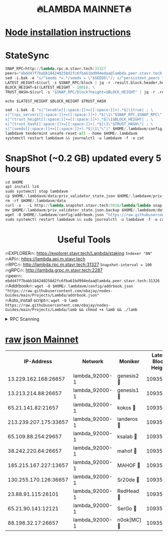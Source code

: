 <h1 align="center"> 🔥LAMBDA MAINNET🔥</h1>


[Node installation instructions](https://github.com/obajay/nodes-Guides/tree/main/Projects/Lambda)
=


# StateSync
```python
SNAP_RPC=http://lambda.rpc.m.stavr.tech:31327
peers="ebdd47f7babb184240258d2fc6fba61bd994edaa@lambda.peer.stavr.tech:31326" 
sed -i.bak -e "s/^seeds *=.*/seeds = \"$SEEDS\"/; s/^persistent_peers *=.*/persistent_peers = \"$PEERS\"/" $HOME/.lambdavm/config/config.toml
LATEST_HEIGHT=$(curl -s $SNAP_RPC/block | jq -r .result.block.header.height); \
BLOCK_HEIGHT=$((LATEST_HEIGHT - 100)); \
TRUST_HASH=$(curl -s "$SNAP_RPC/block?height=$BLOCK_HEIGHT" | jq -r .result.block_id.hash)

echo $LATEST_HEIGHT $BLOCK_HEIGHT $TRUST_HASH

sed -i.bak -E "s|^(enable[[:space:]]+=[[:space:]]+).*$|\1true| ; \
s|^(rpc_servers[[:space:]]+=[[:space:]]+).*$|\1\"$SNAP_RPC,$SNAP_RPC\"| ; \
s|^(trust_height[[:space:]]+=[[:space:]]+).*$|\1$BLOCK_HEIGHT| ; \
s|^(trust_hash[[:space:]]+=[[:space:]]+).*$|\1\"$TRUST_HASH\"| ; \
s|^(seeds[[:space:]]+=[[:space:]]+).*$|\1\"\"|" $HOME/.lambdavm/config/config.toml
lambdavm tendermint unsafe-reset-all --home $HOME/.lambdavm
systemctl restart lambdavm && journalctl -u lambdavm -f -o cat

```
# SnapShot (~0.2 GB) updated every 5 hours
```python
cd $HOME
apt install lz4
sudo systemctl stop lambdavm
cp $HOME/.lambdavm/data/priv_validator_state.json $HOME/.lambdavm/priv_validator_state.json.backup
rm -rf $HOME/.lambdavm/data
curl -o - -L http://lambda.snapshot.stavr.tech:5016/lambda/lambda-snap.tar.lz4 | lz4 -c -d - | tar -x -C $HOME/.lambdavm --strip-components 2
mv $HOME/.lambdavm/priv_validator_state.json.backup $HOME/.lambdavm/data/priv_validator_state.json
wget -O $HOME/.lambdavm/config/addrbook.json "https://raw.githubusercontent.com/obajay/nodes-Guides/main/Projects/Lambda/addrbook.json"
sudo systemctl restart lambdavm && sudo journalctl -u lambdavm -f -o cat
```
 <h1 align="center"> Useful Tools</h1>

🔥EXPLORER🔥:      https://explorer.stavr.tech/Lambda/staking	        `Indexer "ON"` \
🔥API🔥: 			 		 https://lambda.api.m.stavr.tech \
🔥RPC🔥:           http://lambda.rpc.m.stavr.tech:31327	              `Snapshot-interval = 100` \
🔥gRPC🔥:          http://lambda.grpc.m.stavr.tech:2287 \
🔥peer🔥:					 `ebdd47f7babb184240258d2fc6fba61bd994edaa@lambda.peer.stavr.tech:31326` \
🔥Addrbook🔥:    ```wget -O $HOME/.lambdavm/config/addrbook.json "https://raw.githubusercontent.com/obajay/nodes-Guides/main/Projects/Lambda/addrbook.json"``` \
🔥Auto_install script🔥: ```wget -O lamb https://raw.githubusercontent.com/obajay/nodes-Guides/main/Projects/Lambda/lamb && chmod +x lamb && ./lamb```


<details>
<summary>RPC Scanning</summary>

<h2 align="center"> We scan nodes in real time every 4 hours. And we provide the final result of RPC endpoints.
We cannot influence the operation of these nodes in any way. </h2>


```python
If Voting Power is higher than 0 --> then the Node is a validator of the network and may be subject to attack and be a potential threat to the chain.
```
```python
We marked such validators with a red symbol
```

</details>

[raw json Mainnet](https://rpc-check.lambm.stavr.tech/lambm/rpc-lambm-result.json)
=


<table><tr><th>IP-Address</th><th>Network</th><th>Moniker</th><th>Latest Block Height</th><th>Earliest Block Height</th><th>Catching Up</th><th>Tx Index</th><th>Voting Power</th><th>Scan Time</th></tr><tr><td>13.229.162.168:26657</td><td>lambda_92000-1</td><td>genesis2 🔴</td><td>10935556</td><td>1</td><td>False</td><td>on</td><td>16647390</td><td>2024-01-04T09:58:47.341682326UTC</td></tr><tr><td>13.213.214.88:26657</td><td>lambda_92000-1</td><td>genesis1 🔴</td><td>10935558</td><td>1</td><td>False</td><td>on</td><td>107835</td><td>2024-01-04T09:58:52.380613122UTC</td></tr><tr><td>65.21.141.82:21657</td><td>lambda_92000-1</td><td>kokos 🔴</td><td>10935558</td><td>7716001</td><td>False</td><td>off</td><td>546765</td><td>2024-01-04T09:58:54.812952694UTC</td></tr><tr><td>213.239.207.175:33657</td><td>lambda_92000-1</td><td>landeros 🔴</td><td>10935556</td><td>8136001</td><td>False</td><td>off</td><td>1251841</td><td>2024-01-04T09:58:41.255301785UTC</td></tr><tr><td>65.109.88.254:29657</td><td>lambda_92000-1</td><td>ksalab 🔴</td><td>10935559</td><td>8715001</td><td>False</td><td>on</td><td>505306</td><td>2024-01-04T09:58:57.547048277UTC</td></tr><tr><td>38.242.220.64:26657</td><td>lambda_92000-1</td><td>mahof 🔴</td><td>10935555</td><td>10131001</td><td>False</td><td>off</td><td>770350</td><td>2024-01-04T09:58:34.471520499UTC</td></tr><tr><td>185.215.167.227:13657</td><td>lambda_92000-1</td><td>MAHOF 🔴</td><td>10935557</td><td>10134001</td><td>False</td><td>on</td><td>2051510</td><td>2024-01-04T09:58:51.074522121UTC</td></tr><tr><td>130.255.170.126:36657</td><td>lambda_92000-1</td><td>Sr20de 🔴</td><td>10935556</td><td>10715001</td><td>False</td><td>off</td><td>674134</td><td>2024-01-04T09:58:41.683722844UTC</td></tr><tr><td>23.88.91.115:26101</td><td>lambda_92000-1</td><td>RedHead 🔴</td><td>10935556</td><td>10835556</td><td>False</td><td>off</td><td>553202</td><td>2024-01-04T09:58:41.938006258UTC</td></tr><tr><td>65.21.90.141:12121</td><td>lambda_92000-1</td><td>SerGo 🔴</td><td>10935559</td><td>10835559</td><td>False</td><td>off</td><td>10591794</td><td>2024-01-04T09:58:57.893735317UTC</td></tr><tr><td>88.198.32.17:26657</td><td>lambda_92000-1</td><td>n0ok[MC] 🔴</td><td>10935559</td><td>10835559</td><td>False</td><td>off</td><td>1578630</td><td>2024-01-04T09:59:00.933590094UTC</td></tr></table>
